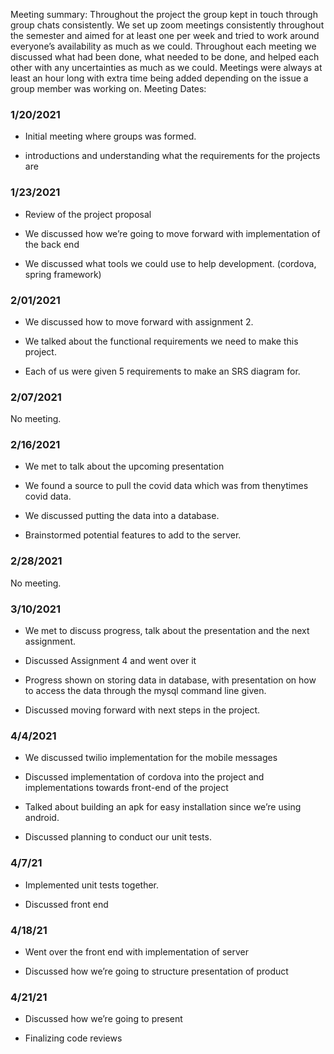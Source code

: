 Meeting summary:
               Throughout the project the group kept in touch through group chats consistently. We set up zoom meetings consistently throughout the semester and aimed for at least one per week and tried to work around everyone’s availability as much as we could. Throughout each meeting we discussed what had been done, what needed to be done, and helped each other with any uncertainties as much as we could. Meetings were always at least an hour long with extra time being added depending on the issue a group member was working on.
Meeting Dates:

### 1/20/2021

- Initial meeting where groups was formed.

- introductions and understanding what the requirements for the projects are

### 1/23/2021

- Review of the project proposal

- We discussed how we’re going to move forward with implementation of the back end

- We discussed what tools we could use to help development. (cordova, spring framework)

### 2/01/2021

- We discussed how to move forward with assignment 2.

- We talked about the functional requirements we need to make this project.

- Each of us were given 5 requirements to make an SRS diagram for.

### 2/07/2021

No meeting.

### 2/16/2021

- We met to talk about the upcoming presentation

- We found a source to pull the covid data which was from thenytimes covid data.

- We discussed putting the data into a database.

- Brainstormed potential features to add to the server.

### 2/28/2021

No meeting.

### 3/10/2021

- We met to discuss progress, talk about the presentation and the next assignment.

- Discussed Assignment 4 and went over it

- Progress shown on storing data in database, with presentation on how to access the data through the mysql command line given.

- Discussed moving forward with next steps in the project.

### 4/4/2021

- We discussed twilio  implementation for the mobile messages

- Discussed implementation of cordova into the project and implementations towards front-end of the project

- Talked about building an apk for easy installation since we’re using android.

- Discussed planning to conduct our unit tests.

### 4/7/21

- Implemented unit tests together.

- Discussed front end

### 4/18/21

- Went over the front end with implementation of server

- Discussed how we’re going to structure presentation of product

### 4/21/21

- Discussed how we’re going to present
 
- Finalizing code reviews

